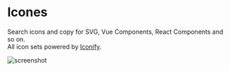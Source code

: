 # Icones

Search icons and copy for SVG, Vue Components, React Components and so on.  
All icon sets powered by [Iconify](https://icon-sets.iconify.design/).

![screenshot](https://user-images.githubusercontent.com/30423976/185541617-4b69d56c-f211-4990-a7b6-c1d77cfd3823.gif)